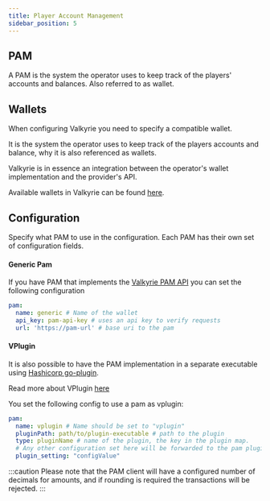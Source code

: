 ```yaml
---
title: Player Account Management
sidebar_position: 5
---
```


## PAM
A PAM is the system the operator uses to keep track of the players' accounts and balances. Also referred to as wallet.
## Wallets
When configuring Valkyrie you need to specify a compatible wallet.

It is the system the operator uses to keep track of the players accounts and balance, why it is also referenced as wallets.

Valkyrie is in essence an integration between the operator's wallet implementation and the provider's API.

Available wallets in Valkyrie can be found [here](/docs/wallet/valkyrie-pam/valkyrie-pam-api).

## Configuration
Specify what PAM to use in the configuration. Each PAM has their own set of configuration fields. 

#### Generic Pam
If you have PAM that implements the [Valkyrie PAM API](/docs/wallet/valkyrie-pam/valkyrie-pam-api) you can set the following configuration

```yaml
pam:
  name: generic # Name of the wallet
  api_key: pam-api-key # uses an api key to verify requests
  url: 'https://pam-url' # base uri to the pam
```
#### VPlugin
It is also possible to have the PAM implementation in a separate executable using [Hashicorp go-plugin](https://github.com/hashicorp/go-plugin).

Read more about VPlugin [here](/docs/wallet/vplugin/vplugin-introduction) 

You set the following config to use a pam as vplugin:
```yaml
pam:
  name: vplugin # Name should be set to "vplugin"
  pluginPath: path/to/plugin-executable # path to the plugin
  type: pluginName # name of the plugin, the key in the plugin map.
  # Any other configuration set here will be forwarded to the pam plugin in a map[string]any
  plugin_setting: "configValue"
```


:::caution
Please note that the PAM client will have a configured number of decimals for amounts, and
if rounding is required the transactions will be rejected.
:::